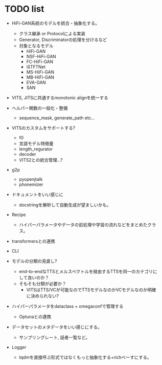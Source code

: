 # TODO list
- HiFi-GAN系統のモデルを統合・抽象化する。
    - クラス継承 or Protocolによる実装
    - Generator, Discriminatorの処理を分けるなど
    - 対象となるモデル
        - HiFi-GAN
        - NSF-HiFi-GAN
        - FC-HiFi-GAN
        - iSTFTNet
        - MS-HiFi-GAN
        - MB-HiFi-GAN
        - EVA-GAN
        - SAN

- VITS, JITSに共通するmonotonic alignを統一する
- ヘルパー関数の一般化・整備
    - sequence_mask, generate_path etc...

- VITSのカスタムをサポートする?
    - f0
    - 言語モデル特徴量
    - length_regurator
    - decoder
    - VITS2との統合管理...?

- g2p
    - pyopenjtalk
    - phonemizer
- ドキュメントをいい感じに
    - docstringを解析して自動生成が望ましいかも。
- Recipe
    - ハイパーパラメータやデータの前処理や学習の流れなどをまとめたクラス。

- transformersとの連携
- CLI

- モデルの分類の見直し?
    - end-to-endなTTSとメルスペクトルを経由するTTSを同一のカテゴリにして良いのか？
    - そもそも分類が必要か？
        - VITSはTTS/VCが可能なのでTTSモデルなのかVCモデルなのか明確に決められない?

- ハイパーパラメータをdataclass + omegaconfで管理する
    - Optunaとの連携

- データセットのメタデータをいい感じにする。
    - サンプリングレート, 話者一覧など。

- Logger
    - tqdmを直接呼ぶ形式ではなくもっと抽象化する+richべーすにする。